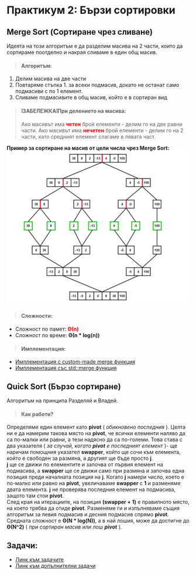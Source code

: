 # Практикум 2: Бързи сортировки

## Merge Sort (Сортиране чрез сливане)
Идеята на този алгоритъм е да разделим масива на 2 части, които да сортираме поотделно и накрая сливаме в един общ масив.

>#### Алгоритъм:
1) Делим масива на две части
2) Повтаряме стъпка 1. за всеки подмасив, докато не останат само подмасиви с по 1 елемент.
3) Сливаме подмасивите в общ масив, който е в сортиран вид

>#### ❕**ЗАБЕЛЕЖКА**❕**При делението на масивa:**
>Ако масивът има <span style="color:red">**четен**</span> брой елементи - делим го на две равни части. Ако масивът има <span style="color:red">**нечетен**</span> брой елементи - делим го на 2 части, като средният елемент слагаме в лявата част.

**Пример за сортиране на масив от цели числа чрез Merge Sort:** 
![mergeSortIllustration](Images/mergeSortExample.jpg)

>#### Сложности:
- Сложност по памет: <span style="color:red">**Θ(n)**</span>
- Сложност по време: **Θ(n * log(n))**

>#### Имплементация:
 - [Имплементация с custom-made merge функция](mergeSort.cpp)
 - [Имплементация със std::merge функция](mergeSortUsingStdMerge.cpp)

## Quick Sort (Бързо сортиране)
Алгоритъм на принципа Разделяй и Владей. 
>#### Как работи?
Определяме един елемент като **pivot** ( *обикновено последния* ). Целта ни е да намерим такова място на **pivot**, че всички елементи наляво да са по-малки или равни, а тези надясно да са по-големи. Това става с два указателя ( *за случай, когато **pivot** е последният елемент* )- ще наричам помощния указател **swapper**, който ще сочи към елемента, който е свободен за размяна, а другият ще бъде просто **j**. </br>
**j** ще се движи по елементите и започва от първия елемент на подмасива, а **swapper** ще се движи само при размяна и започва една позиция преди началната позиция на **j**. Когато **j** намери число, което е по-малко или равно на **pivot**, увеличаваме **swapper** с **1** и разменяме двата елемента. **j** не проверява последния елемент на подмасива, защото там стои **pivot**. </br>
След края на итерациите, на позиция **(swapper + 1)** е правилното място, на което трябва да отиде **pivot**. Разменяме ги и изпълняваме същия алгоритъм за левия подмасив и десния подмасив спрямо **pivot**.
Средната сложност е **Θ(N * log(N))**, а в най лошия, може да достигне до **Θ(N^2)** ( *при сортиран масив или лош **pivot*** ).

## Задачи:
- [Линк към задачите](https://leetcode.com/problem-list/a72pyio7/)
- [Линк към допълнителни задачи](https://leetcode.com/problem-list/auwroke7/)

